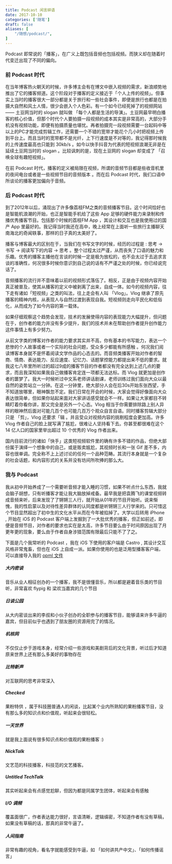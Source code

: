 ```yaml
---
title: Podcast 闲言碎语
date: 2017-10-10
categories: ['随笔']
draft: false
aliases: [
    "/随想/podcast/",
]
---
```


Podcast 即常说的「播客」，在广义上既包括音频也包括视频。而狭义却在随着时代变迁出现了不同的偏向。

### 前 Podcast 时代

在当年博客热火朝天的时候，许多博主会有在博文中嵌入视频的需求，新浪顺势地推出了它的播客频道。这个阶段对于播客的定义接近于「个人上传的视频」。但事实上当时的播客很大一部分都是关于旅行和一些社会事件，即便是旅行也都是在拍摄大自然和风土人情，很少会嵌入个人色彩。有一个如今已经死掉了的视频网站 —— 土豆网当时的 slogan 就叫做 「每个人都是生活的导演」。土豆网最早明白播客的核心价值，但那个时代个人要拍摄一段视频的成本其实是非常高的，大部分手机没有视频功能，即便有拍摄质量也堪忧。再者拍摄完一段视频需要一台起码中等以上的PC才能完成剪辑工作，还需要一个不错的宽带才能花个几小时把视频上传到平台上。而且当时的宽带都不是光纤，上下行速度是不对等的，我记得那时候我的上传速度最高也只能到 30kb/s 。如今以快手抖音为代表的短视频浪潮无非是在延续土豆网当时的 slogan 。比较讽刺的是，现在土豆网的 slogan 却变成了 「召唤全球有趣短视频」。

在前 Podcast 时代，播客的定义被局限在视频，所谓的音频节目都是些收音机里的夜间电台或者是一些视频节目的音频版本 。而在后 Podcast 时代，我们口语中所谈论的播客更加偏向于音频。

### 后 Podcast 时代

到了2012年以后，涌现出了许多像荔枝FM之类的音频播客节目。这个时间恰好也是智能机浪潮的开始，也正是智能手机给了这些 App 足够的硬件能力来录制和传播优秀播客节目。包括那个时候的荔枝FM App ，其设计和交互也是我使用过的国产 App 里最好的。我记得当时我还在高中，晚上经常在上面听一些旅行主播聊天南海北的奇闻轶事，那样的日子真的太美好了。

播客与博客最大的区别在于，当我们在书写文字的时候，经历的过程是 : 思考 -> 书写 -> 阅读写下的内容 -> 思考 。整个过程太过严谨，从而丧失了口语的魅力和乐趣。优秀的播客主播他在言谈的时候一定是极为放松的，也不会太过于去追求言谈的准确性，何况很多时候你意识到自己说的话有不严谨之处的时候，你已经说完话了。

音频播客的流行并不意味着以前的视频形式落伍了。相反，正是由于视频内容开始真正被普及，使其从播客的定义中被剥离了出来，自成一体。如今的视频内容，往下走有诸如「短视频」之类的叫法，往上走会有人叫 「Vlog」。Vlog 继承了原先播客的精神内核，从表现人与自然过渡到表现自我。短视频则走向平民化和低俗化，从而成为了如今内容的第一载体。

如果仔细观察这个趋势会发现，技术的发展使得内容的表现能力大幅提升，但问题在于，创作者的能力并没有多少提升，我们的技术并未在帮助创作者提升创作能力这件事情上有多少努力。

从前文字类的博客对作者的能力要求其实并不高，你有基本的书写能力，表达一个悲惨的个人故事或者一个实际的社会问题，受众多少都能有所感触 。何况我们阅读博客本身就不是怀着阅读文学作品的心态去的。而音频类播客开始对作者的智商、情商、表达能力、反应速度、记忆力、话题掌控能力都提出来不低的要求。就我这七八年里所听过的超过9成的播客节目的作者都没有完全达到上述几点的要求，而且我深知如果我自己做播客肯定连一项都无法达标。而 Vlog 就更加是创作者的噩梦了。我大一时候听过中文系老师讲话剧课，老师训练过我们面向大众以最自然的姿势站立一分钟。在这一分钟里，绝大部分人会在后30s开始东张西望，手不知道放哪里，眼神飘忽不定。我们日常在开会的时候，大家会觉得好像面向大众表达很简单，但如果你站起来面对大家讲话感受就会不一样。如果让大家都目不转睛盯着你看你讲，那又完全是另外一个心态。Vlog 相当于你需要排除路上别人异样的眼神然后面对可能几百个也可能几百万个观众自言自语。同时播客剪辑大部分只是 「剪」，Vlog 还要求「辑 。并且受众对视频内容的挑剔程度会更加高。许多 Vlog 作者自己的脸上就写满了尴尬，很难让人坚持看下去。你甚至都很难在这个 14 亿人口的国家里举出超过 10 个优秀的 Vlog 作者出来。

国内目前流行的诸如「快手」这类短视频软件里的确有许多不错的作品，但绝大部份属于演绎一个想象中的自己，或是贩卖尴尬，其视频时长和一张 Gif 差不多，内容也很单调。完全称不上上述讨论的任何一个品种范畴。其流行本身就是一个复杂的社会话题，和内容形式的关系并没有坊间所吹捧的那么大。

### 我与 Podcast

我从初中开始养成了一个需要听音频才能入睡的习惯，如果不听点什么东西，我就会脑子胡想，只有听播客才能让我大脑放掉戒备。最早我是把袁腾飞的课堂视频转成音频来听，后来发现了了锵锵三人行，就开始从01年的节目开始听。说来惭愧，我的性启蒙以及对待性差异群体的认同度都是听锵锵三人行学来的。只可惜这个节目显然超出了初中生的文化水平从而在今年被掐掉了。大学以后转用 iPhone , 开始在 iOS 的 Podcast 客户端上发掘到了一大批优秀的播客，但正如前述，即便是音频节目，对作者的要求也实在是太高，许多节目要么由于时间原因出现了月更年更的现象，要么由于作者自身涉猎范围有限最后只能不了了之。

下面是几个我常听的 Podcast ，我在 iOS 下使用的客户端是 Castro , 其设计交互风格非常鬼畜，但也在 iOS 上自成一派。如果你使用的也是泛用型播客客户端，可以直接导入我的 [ opml 文件 ](https://www.dropbox.com/s/lsoa9iou0q315ts/subscriptions.opml?dl=0)


##### 大内密谈 

音乐从业人相征创办的一个播客，我不是很懂音乐，所以都是避着音乐类的节目听，非常喜欢 flypig 和 梁欢当嘉宾的几个节目

##### 日谈公园 

从大内密谈出来的李叔和小伙子创办的全职参与的播客节目，能够请来许多牛逼的嘉宾，但目前似乎也遇到了朋友圈的资源用完了的情况。

##### 机核网

不仅仅止步于游戏本身，经常介绍一些游戏和美剧背后的文化背景，听过后才知道原来世界上还有那么多美好的事物存在

##### 比特新声

对互联网的思考非常深入

##### Checked 

果粉特供 ，属于科技圈普通人的闲谈，比起某个业内所熟知的果粉播客节目，没有那么多的知识点和价值观，听起来会很轻松。

##### 一天世界 

就是我上面说有很多知识点和价值观的果粉播客 :) 

#####  NickTalk

文艺范的科技播客，科技范的文艺播客。

#####  Untitled TechTalk 

其实听起来会有点感觉尬聊，但因为都是同属学生团体，听起来会有感触

##### I/O 调频

覆盖面很广，作者表达能力很好，言语清晰，逻辑缜密，不知道作者有没有草稿，如果没有草稿的话，那真的非常牛逼了。

##### 人间指南

非常有趣的视角，看名字就能感受到牛逼，如 「如何讲共产中文」、「如何传播谣言」
